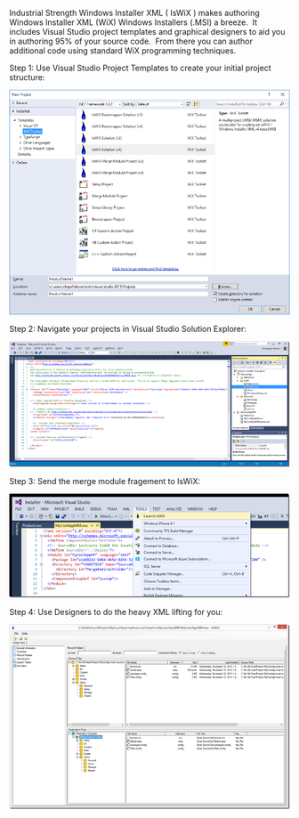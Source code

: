 Industrial Strength Windows Installer XML ( IsWiX ) makes authoring Windows Installer XML (WiX) Windows Installers (.MSI) a breeze.  It includes Visual Studio project templates and graphical designers to aid you in authoring 95% of your source code.  From there you can author additional code using standard WiX programming techniques.

Step 1: Use Visual Studio Project Templates to create your initial project structure:

![Project Templates](/Images/IsWiX_ProjectTemplates.png)

Step 2: Navigate your projects in Visual Studio Solution Explorer:

![Votive](/Images/IsWiX_Votive.png)

Step 3: Send the merge module fragement to IsWiX:

![LaunchIsWiX](/Images/IsWiX_Launch_IsWiX.png)

Step 4: Use Designers to do the heavy XML lifting for you:

![Files and Folders Designe](/Images/IsWiX_FilesAndFoldersDesigner.png)
